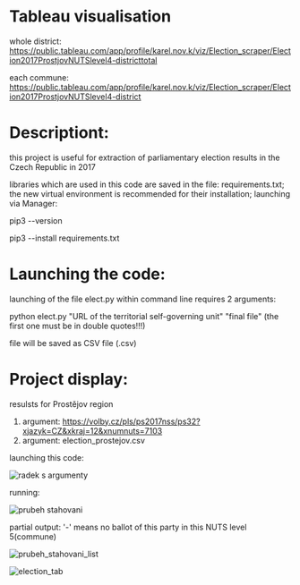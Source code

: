 # Tableau visualisation
whole district:
https://public.tableau.com/app/profile/karel.nov.k/viz/Election_scraper/Election2017ProstjovNUTSlevel4-districttotal

each commune:
https://public.tableau.com/app/profile/karel.nov.k/viz/Election_scraper/Election2017ProstjovNUTSlevel4-district

# Descriptiont:
this project is useful for extraction of parliamentary election results in the Czech Republic in 2017 

libraries which are used in this code are saved in the file: requirements.txt; the new virtual environment is recommended for their installation; launching via Manager:

pip3 --version

pip3 --install requirements.txt


# Launching the code:
launching of the file elect.py within command line requires 2 arguments:

python elect.py "URL of the territorial self-governing unit" "final file" (the first one must be in double quotes!!!)

file will be saved as CSV file (.csv)

# Project display:

resulsts for Prostějov region

1. argument: https://volby.cz/pls/ps2017nss/ps32?xjazyk=CZ&xkraj=12&xnumnuts=7103
2. argument: election_prostejov.csv

launching this code:

![radek s argumenty](https://user-images.githubusercontent.com/75171974/109416632-bf4ad900-79bf-11eb-8d92-e348ba4e68ef.png)

running:

![prubeh stahovani](https://user-images.githubusercontent.com/75171974/110236740-d6497800-7f37-11eb-8b4b-abe0055a4979.png)



partial output:   '-' means no ballot of this party in this NUTS level 5(commune)

![prubeh_stahovani_list](https://user-images.githubusercontent.com/75171974/110328008-0ae23000-801b-11eb-8eb5-eb47e20f1ecc.png)


![election_tab](https://user-images.githubusercontent.com/75171974/110236830-52dc5680-7f38-11eb-8258-7f821b3a865e.png)







